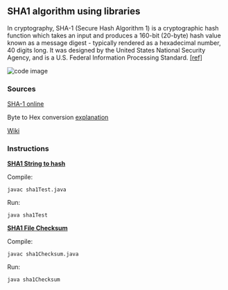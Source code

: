 ##  SHA1 algorithm using libraries 
In cryptography, SHA-1 (Secure Hash Algorithm 1) is a cryptographic hash function which takes an input and produces a 160-bit (20-byte) hash value known as a message digest - typically rendered as a hexadecimal number, 40 digits long. It was designed by the United States National Security Agency, and is a U.S. Federal Information Processing Standard. [[ref]](https://en.wikipedia.org/wiki/SHA-1)

![code image](https://github.com/sujay-mahadik/CL7/blob/master/ICS/Assignment3/test_file_for_checksum.png)

### Sources
[SHA-1 online](http://www.sha1-online.com/sha1-java/)

Byte to Hex conversion [explanation](https://stackoverflow.com/questions/25838473/what-does-0xff-do-and-md5-structure)


[Wiki](https://en.wikipedia.org/wiki/SHA-1)

### Instructions
[**SHA1 String to hash**](https://github.com/sujay-mahadik/CL7/blob/master/ICS/Assignment3/sha1Test.java)

Compile:

```
javac sha1Test.java
```
Run:
```
java sha1Test
```

[**SHA1 File Checksum**](https://github.com/sujay-mahadik/CL7/blob/master/ICS/Assignment3/sha1Checksum.java)

Compile:

```
javac sha1Checksum.java
```
Run:
```
java sha1Checksum
```